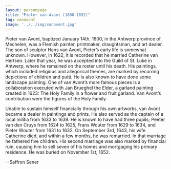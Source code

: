 ```yaml
---
layout: personpage
title: "Pieter van Avont (1600-1652)"
tag: vanavont
image: '../../img/vanavont.jpg'
---
```


<p>Pieter van Avont, baptized January 14th, 1600, in the Antwerp province of Mechelen, was a Flemish painter, printmaker, draughtsman, and art dealer. The son of sculptor Hans van Avont, Pieter’s early life is somewhat unknown. However, in 1622, it is recorded that he married Catherine van Hertsen. Later that year, he was accepted into the Guild of St. Luke in Antwerp, where he remained on the roster until his death. His paintings, which included religious and allegorical themes, are marked by recurring depictions of children and putti. He is also known to have done some landscape painting. One of van Avont’s more famous pieces is a collaboration executed with Jan Brueghel the Elder, a garland painting created in 1623: The Holy Family in a flower and fruit garland. Van Avont’s contribution were the figures of the Holy Family.</p>
<p>Unable to sustain himself financially through his own artworks, van Avont became a dealer in paintings and prints. He also served as the captain of a local militia from 1633 to 1639. He is known to have had three pupils; Peeter van den Cruys from 1624 to 1625, Frans Wouter from 1629 to 1634, and Pieter Wouter from 1631 to 1632. On September 3rd, 1643, his wife Catherine died, and within a few months, he was remarried. In that marriage he fathered five children. His second marriage was also marked by financial ruin, causing him to sell seven of his homes and mortgaging his primary residence. He was buried on November 1st, 1652.</p>
<p>--Saffron Sener</p>